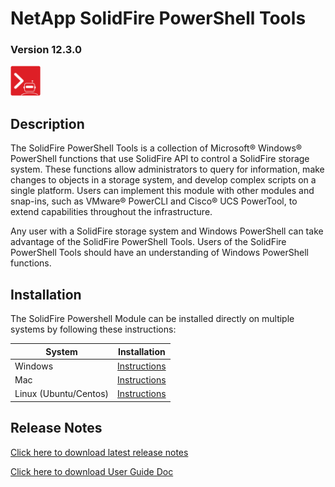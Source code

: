 # NetApp SolidFire PowerShell Tools

### Version 12.3.0

![logo](docs/product.png)

## Description

The SolidFire PowerShell Tools is a collection of Microsoft® Windows® PowerShell functions that use SolidFire API to control a SolidFire storage system. These functions allow administrators to query for information, make changes to objects in a storage system, and develop complex scripts on a single platform. Users can implement this module with other modules and snap-ins, such as VMware® PowerCLI and Cisco® UCS PowerTool, to extend capabilities throughout the infrastructure.

Any user with a SolidFire storage system and Windows PowerShell can take advantage of the SolidFire PowerShell Tools. Users of the SolidFire PowerShell Tools should have an understanding of Windows PowerShell functions.

## Installation

The SolidFire Powershell Module can be installed directly on multiple systems by following these instructions:

| System                    | Installation                              |
|---------------------------|-------------------------------------------|
| Windows                   | [Instructions](docs/windows/README.md)    |
| Mac                       | [Instructions](docs/mac/README.md)        |
| Linux (Ubuntu/Centos)     | [Instructions](docs/linux/README.md)      |

## Release Notes

[Click here to download latest release notes](docs/NetApp_Element_PowerShell_12.3_Release_Notes.pdf)

[Click here to download User Guide Doc](docs/NetApp_Element_PowerShell_12.3_User_Guide.pdf)
